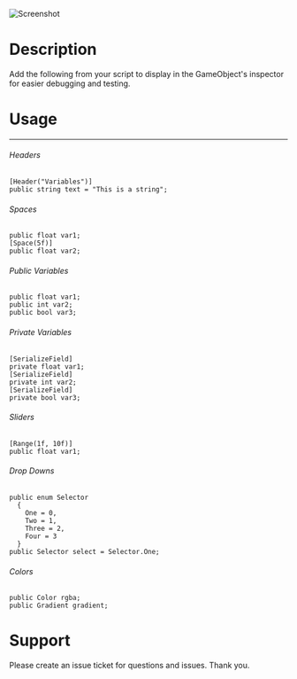 ![Screenshot](https://github.com/jasonrwalters/Unity_CustomInspector/blob/master/screenshot.PNG)

# Description
Add the following from your script to display in the GameObject's inspector for easier debugging and testing.

# Usage
-----
###### Headers
```
[Header("Variables")]
public string text = "This is a string";
```

###### Spaces

```
public float var1; 
[Space(5f)] 
public float var2; 
```

###### Public Variables

```
public float var1;
public int var2;
public bool var3;
```

###### Private Variables

```
[SerializeField] 
private float var1; 
[SerializeField] 
private int var2; 
[SerializeField] 
private bool var3;
```

###### Sliders

```
[Range(1f, 10f)] 
public float var1; 
```

###### Drop Downs

```
public enum Selector 
  { 
    One = 0, 
    Two = 1, 
    Three = 2, 
    Four = 3 
  }
public Selector select = Selector.One;
```

###### Colors

```
public Color rgba;
public Gradient gradient;
```

# Support
Please create an issue ticket for questions and issues. Thank you.

